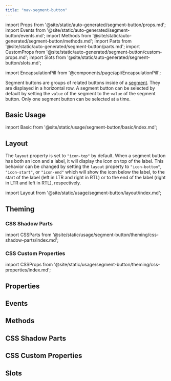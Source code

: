 ```yaml
---
title: "nav-segment-button"
---
```

import Props from '@site/static/auto-generated/segment-button/props.md';
import Events from '@site/static/auto-generated/segment-button/events.md';
import Methods from '@site/static/auto-generated/segment-button/methods.md';
import Parts from '@site/static/auto-generated/segment-button/parts.md';
import CustomProps from '@site/static/auto-generated/segment-button/custom-props.md';
import Slots from '@site/static/auto-generated/segment-button/slots.md';

<head>
  <title>nav-segment-button | Segment Button Icon and Segment Value</title>
  <meta name="description" content="nav-segment-buttons are groups of related buttons inside of a Segment. Learn to use segment button icons and check their values on Navify Framework Apps." />
</head>

import EncapsulationPill from '@components/page/api/EncapsulationPill';

<EncapsulationPill type="shadow" />


Segment buttons are groups of related buttons inside of a [segment](segment.md). They are displayed in a horizontal row. A segment button can be selected by default by setting the `value` of the segment to the `value` of the segment button. Only one segment button can be selected at a time.


## Basic Usage

import Basic from '@site/static/usage/segment-button/basic/index.md';

<Basic />


## Layout

The `layout` property is set to `"icon-top"` by default. When a segment button has both an icon and a label, it will display the icon on top of the label. This behavior can be changed by setting the `layout` property to `"icon-bottom"`, `"icon-start"`, or `"icon-end"` which will show the icon below the label, to the start of the label (left in LTR and right in RTL) or to the end of the label (right in LTR and left in RTL), respectively.

import Layout from '@site/static/usage/segment-button/layout/index.md';

<Layout />


## Theming
### CSS Shadow Parts

import CSSParts from '@site/static/usage/segment-button/theming/css-shadow-parts/index.md';

<CSSParts />


### CSS Custom Properties

import CSSProps from '@site/static/usage/segment-button/theming/css-properties/index.md';

<CSSProps />


## Properties
<Props />

## Events
<Events />

## Methods
<Methods />

## CSS Shadow Parts
<Parts />

## CSS Custom Properties
<CustomProps />

## Slots
<Slots />
